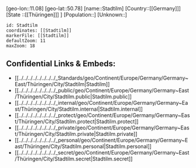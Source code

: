 ﻿---
location: [50.78,11.08]
mapzoom: [7,12] 
mapmarker: city 
type: City
tags:
- geo/City


SpocWebEntityId: 34504
isDeleted: false
confidential: public

---
[geo-lon::11.08]
[geo-lat::50.78]
[name::Stadtilm]
[Country::[[Germany]]]
[State ::[[Thüringen]]] ]
[Population::]
[Unknown::]


```leaflet
id: Stadtilm
coordinates: [[Stadtilm]]
markerFile: [[Stadtilm]]
defaultZoom: 11 
maxZoom: 18
```


## Confidential Links & Embeds: 
- [[../../../../../../../../_Standards/geo/Continent/Europe/Germany/Germany~East/Thüringen/City/Stadtilm|Stadtilm]] 
- [[../../../../../../../../_public/geo/Continent/Europe/Germany/Germany~East/Thüringen/City/Stadtilm.public|Stadtilm.public]] 
- [[../../../../../../../../_internal/geo/Continent/Europe/Germany/Germany~East/Thüringen/City/Stadtilm.internal|Stadtilm.internal]] 
- [[../../../../../../../../_protect/geo/Continent/Europe/Germany/Germany~East/Thüringen/City/Stadtilm.protect|Stadtilm.protect]] 
- [[../../../../../../../../_private/geo/Continent/Europe/Germany/Germany~East/Thüringen/City/Stadtilm.private|Stadtilm.private]] 
- [[../../../../../../../../_personal/geo/Continent/Europe/Germany/Germany~East/Thüringen/City/Stadtilm.personal|Stadtilm.personal]] 
- [[../../../../../../../../_secret/geo/Continent/Europe/Germany/Germany~East/Thüringen/City/Stadtilm.secret|Stadtilm.secret]] 
